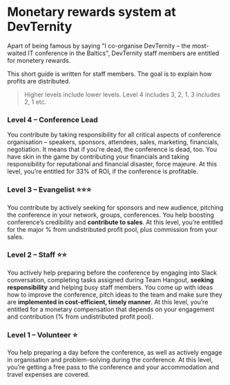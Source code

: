 # Monetary rewards system at DevTernity

Apart of being famous by saying "I co-organise DevTernity – the most-waited IT conference in the Baltics", DevTernity staff members are entitled for monetery rewards. 

This short guide is written for staff members. The goal is to explain how profits are distributed.

> Higher levels include lower levels. Level 4 includes 3, 2, 1. 3 includes 2, 1 etc.

### Level 4 – Conference Lead
You contribute by taking responsibility for all critical aspects of conference organisation – speakers, sponsors, attendees, sales, marketing, financials, negotiation. It means that if you're dead, the conference is dead, too. You have skin in the game by contributing your financials and taking responsibility for reputational and financial disaster, force majeure. At this level, you're entitled for 33% of ROI, if the conference is profitable.

### Level 3 – Evangelist ⭐️⭐️⭐️ 
You contribute by actively seeking for sponsors and new audience, pitching the conference in your network, groups, conferences. You help boosting conference’s credibility and **contribute to sales**. At this level, you’re entitled for the major % from undistributed profit pool, plus commission from your sales.

### Level 2 – Staff ⭐️⭐️ 
You actively help preparing before the conference by engaging into Slack conversation, completing tasks assigned during Team Hangout, **seeking responsibility** and helping busy staff members.  You come up with ideas how to improve the conference, pitch ideas to the team and make sure they are **implemented in cost-efficient, timely manner**. At this level, you’re entitled for a monetary compensation that depends on your engagement and contribution (% from undistributed profit pool).

### Level 1 – Volunteer ⭐️ 
You help preparing a day before the conference, as well as actively engage in organisation and problem-solving during the conference. At this level, you’re getting a free pass to the conference and your accommodation and travel expenses are covered. 
